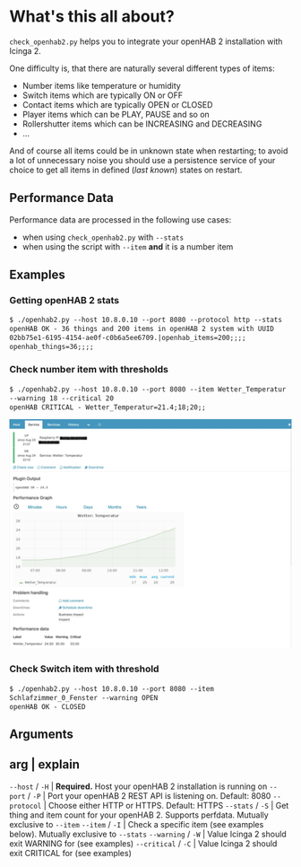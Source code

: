 What's this all about?
======================

`check_openhab2.py` helps you to integrate your openHAB 2 installation with Icinga 2.

One difficulty is, that there are naturally several different types of items:
* Number items like temperature or humidity
* Switch items which are typically ON or OFF
* Contact items which are typically OPEN or CLOSED
* Player items which can be PLAY, PAUSE and so on
* Rollershutter items which can be INCREASING and DECREASING
* ...

And of course all items could be in unknown state when restarting; to avoid a lot of unnecessary noise you should use a persistence service of your choice to get all items in defined (*last known*) states on restart.

Performance Data
----------------
Performance data are processed in the following use cases:
* when using `check_openhab2.py` with `--stats`
* when using the script with `--item` **and** it is a number item

Examples
--------

### Getting openHAB 2 stats
```
$ ./openhab2.py --host 10.8.0.10 --port 8080 --protocol http --stats
openHAB OK - 36 things and 200 items in openHAB 2 system with UUID 02bb75e1-6195-4154-ae0f-c0b6a5ee6709.|openhab_items=200;;;; openhab_things=36;;;;
```

### Check number item with thresholds
```
$ ./openhab2.py --host 10.8.0.10 --port 8080 --item Wetter_Temperatur --warning 18 --critical 20
openHAB CRITICAL - Wetter_Temperatur=21.4;18;20;;
```

![Number Item Check Example](doc/screenshots/icingaweb2_number_example.jpg)

### Check Switch item with threshold
```
$ ./openhab2.py --host 10.8.0.10 --port 8080 --item Schlafzimmer_0_Fenster --warning OPEN
openHAB OK - CLOSED
```

Arguments
---------

arg                 | explain
-----------------------------
`--host` / `-H`     | **Required.** Host your openHAB 2 installation is running on
`--port` / `-P`     | Port your openHAB 2 REST API is listening on. Default: 8080
`--protocol`        | Choose either HTTP or HTTPS. Default: HTTPS
`--stats` / `-S`    | Get thing and item count for your openHAB 2. Supports perfdata. Mutually exclusive to `--item`
`--item` / `-I`     | Check a specific item (see examples below). Mutually exclusive to `--stats`
`--warning` / `-W`  | Value Icinga 2 should exit WARNING for (see examples)
`--critical` / `-C` | Value Icinga 2 should exit CRITICAL for (see examples)
